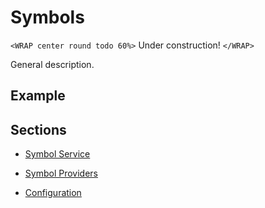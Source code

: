 # Symbols

`<WRAP center round todo 60%>`
Under construction!
`</WRAP>`

General description.

## Example

## Sections


*  [Symbol Service](maria_gdk/programming/functionality/symbols/symbolservice)

*  [Symbol Providers](maria_gdk/programming/functionality/symbols/symbolproviders) 

*  [Configuration](maria_gdk/programming/functionality/symbols/configuration)

